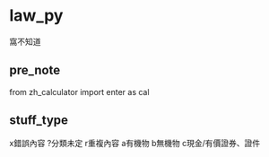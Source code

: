 # law_py
窩不知道
## pre_note
from zh_calculator import enter as cal

## stuff_type
x錯誤內容
?分類未定
r重複內容
a有機物
b無機物
c現金/有價證券、證件

